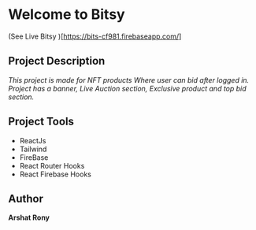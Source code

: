 # Welcome to Bitsy


(See Live Bitsy )[https://bits-cf981.firebaseapp.com/]


## Project Description

_This project is made for NFT products Where user can bid after logged in. Project has a banner, Live Auction section, Exclusive product and top bid section._

## Project Tools
* ReactJs
* Tailwind
* FireBase
* React Router Hooks
* React Firebase Hooks

## Author 
__Arshat Rony__


